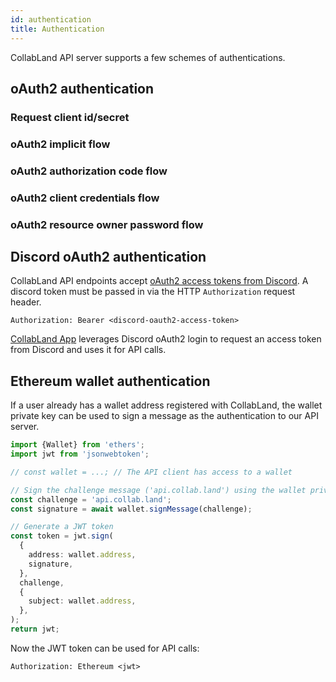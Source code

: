 ```yaml
---
id: authentication
title: Authentication
---
```


CollabLand API server supports a few schemes of authentications.

## oAuth2 authentication

### Request client id/secret

### oAuth2 implicit flow

### oAuth2 authorization code flow

### oAuth2 client credentials flow

### oAuth2 resource owner password flow

## Discord oAuth2 authentication

CollabLand API endpoints accept
[oAuth2 access tokens from Discord](https://discord.com/developers/docs/topics/oauth2).
A discord token must be passed in via the HTTP `Authorization` request header.

```
Authorization: Bearer <discord-oauth2-access-token>
```

[CollabLand App](https://app.collab.land) leverages Discord oAuth2 login to
request an access token from Discord and uses it for API calls.

## Ethereum wallet authentication

If a user already has a wallet address registered with CollabLand, the wallet
private key can be used to sign a message as the authentication to our API
server.

```typescript
import {Wallet} from 'ethers';
import jwt from 'jsonwebtoken';

// const wallet = ...; // The API client has access to a wallet

// Sign the challenge message ('api.collab.land') using the wallet private key
const challenge = 'api.collab.land';
const signature = await wallet.signMessage(challenge);

// Generate a JWT token
const token = jwt.sign(
  {
    address: wallet.address,
    signature,
  },
  challenge,
  {
    subject: wallet.address,
  },
);
return jwt;
```

Now the JWT token can be used for API calls:

```
Authorization: Ethereum <jwt>
```
